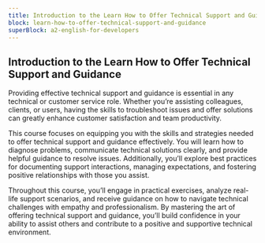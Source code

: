 ```yaml
---
title: Introduction to the Learn How to Offer Technical Support and Guidance
block: learn-how-to-offer-technical-support-and-guidance
superBlock: a2-english-for-developers
---
```


## Introduction to the Learn How to Offer Technical Support and Guidance

Providing effective technical support and guidance is essential in any technical or customer service role. Whether you’re assisting colleagues, clients, or users, having the skills to troubleshoot issues and offer solutions can greatly enhance customer satisfaction and team productivity.

This course focuses on equipping you with the skills and strategies needed to offer technical support and guidance effectively. You will learn how to diagnose problems, communicate technical solutions clearly, and provide helpful guidance to resolve issues. Additionally, you’ll explore best practices for documenting support interactions, managing expectations, and fostering positive relationships with those you assist.

Throughout this course, you’ll engage in practical exercises, analyze real-life support scenarios, and receive guidance on how to navigate technical challenges with empathy and professionalism. By mastering the art of offering technical support and guidance, you’ll build confidence in your ability to assist others and contribute to a positive and supportive technical environment.
